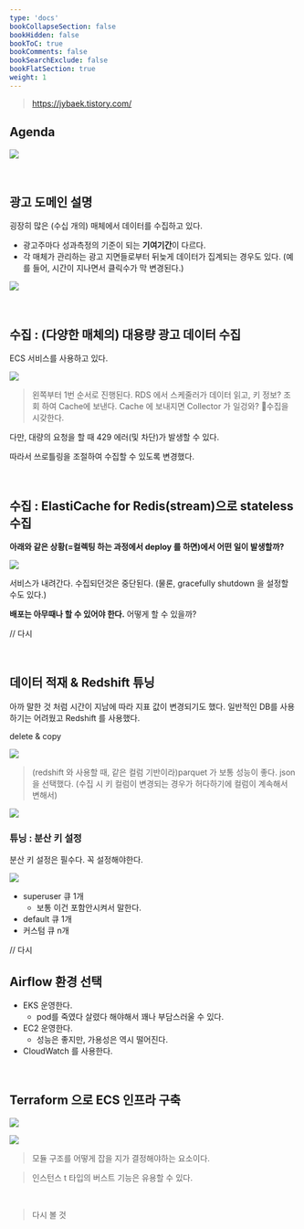 ```yaml
---
type: 'docs'
bookCollapseSection: false
bookHidden: false
bookToC: true
bookComments: false
bookSearchExclude: false
bookFlatSection: true
weight: 1
---
```


> https://jybaek.tistory.com/

## Agenda

![](/images/[아키텍처]%20광고%20데이터%20수집을%20위한%20인프라%20구축_12.png)

<br>

## 광고 도메인 설명

굉장히 많은 (수십 개의) 매체에서 데이터를 수집하고 있다.

- 광고주마다 성과측정의 기준이 되는 **기여기간**이 다르다.
- 각 매체가 관리하는 광고 지면들로부터 뒤늦게 데이터가 집계되는 경우도 있다. (예를 들어, 시간이 지나면서 클릭수가 막 변경된다.)

![](/images/[아키텍처]%20광고%20데이터%20수집을%20위한%20인프라%20구축_02.png)

<br>

## 수집 : (다양한 매체의) 대용량 광고 데이터 수집

ECS 서비스를 사용하고 있다.

![](/images/[아키텍처]%20광고%20데이터%20수집을%20위한%20인프라%20구축_05.png)

> 왼쪽부터 1번 순서로 진행된다. 
> RDS 에서 스케줄러가 데이터 읽고, 키 정보? 조회 하여 Cache에 보낸다.
> Cache 에 보내지면 Collector 가 일겅와? 수집을 시갖한다.


다만, 대량의 요청을 할 때 429 에러(및 차단)가 발생할 수 있다.

따라서 쓰로틀링을 조절하여 수집할 수 있도록 변경했다.

<br>

## 수집 : ElastiCache for Redis(stream)으로 stateless 수집

**아래와 같은 상황(=컬렉팅 하는 과정에서 deploy 를 하면)에서 어떤 일이 발생할까?**

![](/images/[아키텍처]%20광고%20데이터%20수집을%20위한%20인프라%20구축_43.png)

서비스가 내려간다. 수집되던것은 중단된다. (물론, gracefully shutdown 을 설정할 수도 있다.)

**배포는 아무때나 할 수 있어야 한다.** 어떻게 할 수 있을까?

// 다시


<br>

## 데이터 적재 & Redshift 튜닝

아까 말한 것 처럼 시간이 지남에 따라 지표 값이 변경되기도 했다. 일반적인 DB를 사용하기는 어려웠고 Redshift 를 사용했다.

delete & copy

![](/images/[아키텍처]%20광고%20데이터%20수집을%20위한%20인프라%20구축_16.png)

> (redshift 와 사용할 때, 같은 컬럼 기반이라)parquet 가 보통 성능이 좋다.
> json 을 선택했다. (수집 시 키 컬럼이 변경되는 경우가 허다하기에 컬럼이 계속해서 변해서)

![](/images/[아키텍처]%20광고%20데이터%20수집을%20위한%20인프라%20구축_07.png)

### 튜닝 : 분산 키 설정

분산 키 설정은 필수다. 꼭 설정해야한다.


![](/images/[아키텍처]%20광고%20데이터%20수집을%20위한%20인프라%20구축_20.png)

- superuser 큐 1개
  - 보통 이건 포함안시켜서 말한다.
- default 큐 1개
- 커스텀 큐 n개


// 다시

## Airflow 환경 선택

- EKS 운영한다.
  - pod를 죽였다 살렸다 해야해서 꽤나 부담스러울 수 있다.
- EC2 운영한다.
  - 성능은 좋지만, 가용성은 역시 떨어진다.
- CloudWatch 를 사용한다.

<br>

## Terraform 으로 ECS 인프라 구축

![](/images/[아키텍처]%20광고%20데이터%20수집을%20위한%20인프라%20구축_34.png)

![](/images/[아키텍처]%20광고%20데이터%20수집을%20위한%20인프라%20구축_42.png)

> 모듈 구조를 어떻게 잡을 지가 결정해야하는 요소이다.

> 인스턴스 t 타입의 버스트 기능은 유용할 수 있다.

<br>

> 다시 볼 것